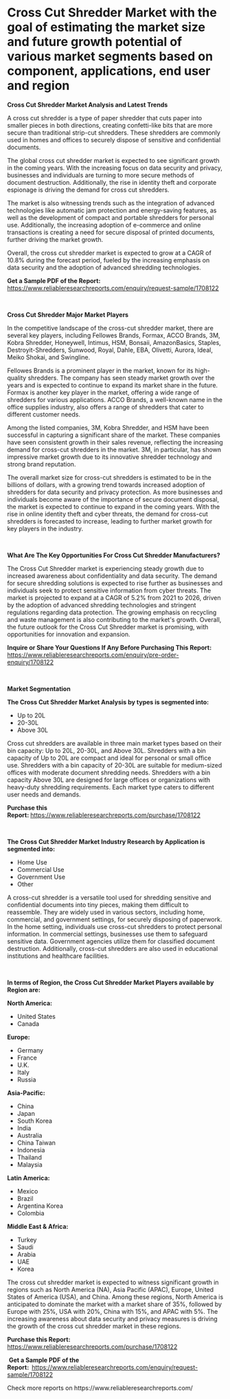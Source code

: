 <p><h1>Cross Cut Shredder Market with the goal of estimating the market size and future growth potential of various market segments based on component, applications, end user and region</h1></p><p><strong>Cross Cut Shredder Market Analysis and Latest Trends</strong></p>
<p><p>A cross cut shredder is a type of paper shredder that cuts paper into smaller pieces in both directions, creating confetti-like bits that are more secure than traditional strip-cut shredders. These shredders are commonly used in homes and offices to securely dispose of sensitive and confidential documents.</p><p>The global cross cut shredder market is expected to see significant growth in the coming years. With the increasing focus on data security and privacy, businesses and individuals are turning to more secure methods of document destruction. Additionally, the rise in identity theft and corporate espionage is driving the demand for cross cut shredders.</p><p>The market is also witnessing trends such as the integration of advanced technologies like automatic jam protection and energy-saving features, as well as the development of compact and portable shredders for personal use. Additionally, the increasing adoption of e-commerce and online transactions is creating a need for secure disposal of printed documents, further driving the market growth.</p><p>Overall, the cross cut shredder market is expected to grow at a CAGR of 10.8% during the forecast period, fueled by the increasing emphasis on data security and the adoption of advanced shredding technologies.</p></p>
<p><strong>Get a Sample PDF of the Report:&nbsp;</strong> <a href="https://www.reliableresearchreports.com/enquiry/request-sample/1708122">https://www.reliableresearchreports.com/enquiry/request-sample/1708122</a></p>
<p>&nbsp;</p>
<p><strong>Cross Cut Shredder Major Market Players</strong></p>
<p><p>In the competitive landscape of the cross-cut shredder market, there are several key players, including Fellowes Brands, Formax, ACCO Brands, 3M, Kobra Shredder, Honeywell, Intimus, HSM, Bonsaii, AmazonBasics, Staples, Destroyit-Shredders, Sunwood, Royal, Dahle, EBA, Olivetti, Aurora, Ideal, Meiko Shokai, and Swingline. </p><p>Fellowes Brands is a prominent player in the market, known for its high-quality shredders. The company has seen steady market growth over the years and is expected to continue to expand its market share in the future. Formax is another key player in the market, offering a wide range of shredders for various applications. ACCO Brands, a well-known name in the office supplies industry, also offers a range of shredders that cater to different customer needs.</p><p>Among the listed companies, 3M, Kobra Shredder, and HSM have been successful in capturing a significant share of the market. These companies have seen consistent growth in their sales revenue, reflecting the increasing demand for cross-cut shredders in the market. 3M, in particular, has shown impressive market growth due to its innovative shredder technology and strong brand reputation.</p><p>The overall market size for cross-cut shredders is estimated to be in the billions of dollars, with a growing trend towards increased adoption of shredders for data security and privacy protection. As more businesses and individuals become aware of the importance of secure document disposal, the market is expected to continue to expand in the coming years. With the rise in online identity theft and cyber threats, the demand for cross-cut shredders is forecasted to increase, leading to further market growth for key players in the industry.</p></p>
<p>&nbsp;</p>
<p><strong>What Are The Key Opportunities For Cross Cut Shredder Manufacturers?</strong></p>
<p><p>The Cross Cut Shredder market is experiencing steady growth due to increased awareness about confidentiality and data security. The demand for secure shredding solutions is expected to rise further as businesses and individuals seek to protect sensitive information from cyber threats. The market is projected to expand at a CAGR of 5.2% from 2021 to 2026, driven by the adoption of advanced shredding technologies and stringent regulations regarding data protection. The growing emphasis on recycling and waste management is also contributing to the market's growth. Overall, the future outlook for the Cross Cut Shredder market is promising, with opportunities for innovation and expansion.</p></p>
<p><strong>Inquire or Share Your Questions If Any Before Purchasing This Report:</strong> <a href="https://www.reliableresearchreports.com/enquiry/pre-order-enquiry/1708122">https://www.reliableresearchreports.com/enquiry/pre-order-enquiry/1708122</a></p>
<p>&nbsp;</p>
<p><strong>Market Segmentation</strong></p>
<p><strong>The Cross Cut Shredder Market Analysis by types is segmented into:</strong></p>
<p><ul><li>Up to 20L</li><li>20-30L</li><li>Above 30L</li></ul></p>
<p><p>Cross cut shredders are available in three main market types based on their bin capacity: Up to 20L, 20-30L, and Above 30L. Shredders with a bin capacity of Up to 20L are compact and ideal for personal or small office use. Shredders with a bin capacity of 20-30L are suitable for medium-sized offices with moderate document shredding needs. Shredders with a bin capacity Above 30L are designed for large offices or organizations with heavy-duty shredding requirements. Each market type caters to different user needs and demands.</p></p>
<p><strong>Purchase this Report:&nbsp;</strong><a href="https://www.reliableresearchreports.com/purchase/1708122">https://www.reliableresearchreports.com/purchase/1708122</a></p>
<p>&nbsp;</p>
<p><strong>The Cross Cut Shredder Market Industry Research by Application is segmented into:</strong></p>
<p><ul><li>Home Use</li><li>Commercial Use</li><li>Government Use</li><li>Other</li></ul></p>
<p><p>A cross-cut shredder is a versatile tool used for shredding sensitive and confidential documents into tiny pieces, making them difficult to reassemble. They are widely used in various sectors, including home, commercial, and government settings, for securely disposing of paperwork. In the home setting, individuals use cross-cut shredders to protect personal information. In commercial settings, businesses use them to safeguard sensitive data. Government agencies utilize them for classified document destruction. Additionally, cross-cut shredders are also used in educational institutions and healthcare facilities.</p></p>
<p>&nbsp;</p>
<p><strong>In terms of Region, the Cross Cut Shredder Market Players available by Region are:</strong></p>
<p>
    <p> <strong> North America: </strong>
        <ul>
            <li>United States</li>
            <li>Canada</li>
        </ul>
        </p> 
    <p> <strong> Europe: </strong>
        <ul>
            <li>Germany</li>
            <li>France</li>
            <li>U.K.</li>
            <li>Italy</li>
            <li>Russia</li>
        </ul>
        </p> 
    <p> <strong> Asia-Pacific: </strong>
        <ul>
            <li>China</li>
            <li>Japan</li>
            <li>South Korea</li>
            <li>India</li>
            <li>Australia</li>
            <li>China Taiwan</li>
            <li>Indonesia</li>
            <li>Thailand</li>
            <li>Malaysia</li>
        </ul>
        </p> 
    <p> <strong> Latin America: </strong>
        <ul>
            <li>Mexico</li>
            <li>Brazil</li>
            <li>Argentina Korea</li>
            <li>Colombia</li>
        </ul>
        </p> 
    <p> <strong> Middle East & Africa: </strong>
        <ul>
            <li>Turkey</li>
            <li>Saudi</li>
            <li>Arabia</li>
            <li>UAE</li>
            <li>Korea</li>
        </ul>
    </p>
    </p>
<p><p>The cross cut shredder market is expected to witness significant growth in regions such as North America (NA), Asia Pacific (APAC), Europe, United States of America (USA), and China. Among these regions, North America is anticipated to dominate the market with a market share of 35%, followed by Europe with 25%, USA with 20%, China with 15%, and APAC with 5%. The increasing awareness about data security and privacy measures is driving the growth of the cross cut shredder market in these regions.</p></p>
<p><strong>Purchase this Report: </strong><a href="https://www.reliableresearchreports.com/purchase/1708122">https://www.reliableresearchreports.com/purchase/1708122</a></p>
<p>&nbsp;<strong>Get a Sample PDF of the Report:&nbsp;&nbsp;</strong><a href="https://www.reliableresearchreports.com/enquiry/request-sample/1708122">https://www.reliableresearchreports.com/enquiry/request-sample/1708122</a></p>
<p><strong></strong></p>
<p>Check more reports on https://www.reliableresearchreports.com/</p>